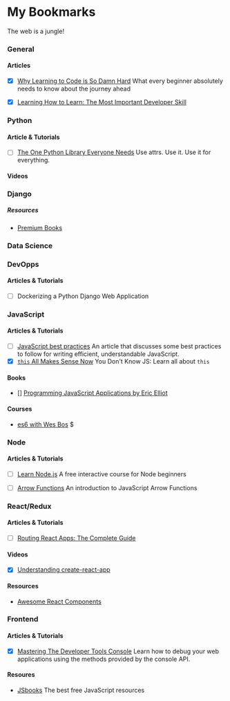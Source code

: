 # My Bookmarks
 The web is a jungle!
 
### General
 
#### Articles
- [x] [Why Learning to Code is So Damn Hard](https://www.vikingcodeschool.com/posts/why-learning-to-code-is-so-damn-hard)
      What every beginner absolutely needs to know about the journey ahead

- [X] [Learning How to Learn: The Most Important Developer Skill](https://medium.freecodecamp.com/learning-how-to-learn-the-most-important-developer-skill-7bf62dfaf67d#.kj6ebq7nj)
      

### Python

#### Article & Tutorials
- [ ] [The One Python Library Everyone Needs](https://glyph.twistedmatrix.com/2016/08/attrs.html)
  Use attrs. Use it. Use it for everything.
    

#### Videos


### Django


##### Resources

- [Premium Books](http://djangoweekly.com/books/)



### Data Science


### DevOpps

#### Articles & Tutorials

- [ ] Dockerizing a Python Django Web Application

### JavaScript

#### Articles & Tutorials

- [ ] [JavaScript best practices](https://docs.webplatform.org/wiki/tutorials/javascript_best_practices)
      An article that discusses some best practices to follow for writing efficient, understandable JavaScript.
- [X] [`this` All Makes Sense Now](https://github.com/getify/You-Dont-Know-JS/blob/master/this%20%26%20object%20prototypes/ch2.md)
      You Don't Know JS: Learn all about `this`
       
#### Books
- [] [Programming JavaScript Applications by Eric Elliot](http://chimera.labs.oreilly.com/books/1234000000262/index.html)

#### Courses
- [es6 with Wes Bos](https://es6.io/) $


### Node

#### Articles & Tutorials

- [ ] [Learn Node.js](https://hyperdev.com/help/learn-node-js-free-beginner-course)
      A free interactive course for Node beginners     
- [ ] [Arrow Functions](http://wesbos.com/arrow-functions)
      An introduction to JavaScript Arrow Functions


### React/Redux

#### Articles & Tutorials

- [ ] [Routing React Apps: The Complete Guide](https://scotch.io/tutorials/routing-react-apps-the-complete-guide?utm_source=javascriptweekly&utm_medium=email)
      
#### Videos

- [X] [Understanding create-react-app](https://www.youtube.com/watch?v=wLgHjZM4pWM)

#### Resources

- [Awesome React Components](https://github.com/brillout/awesome-react-components)

### Frontend

#### Articles & Tutorials

- [x] [Mastering The Developer Tools Console](http://blog.teamtreehouse.com/mastering-developer-tools-console)
      Learn how to debug your web applications using the methods provided by the console API.


#### Resoures

- [JSbooks](http://jsbooks.revolunet.com/)
  The best free JavaScript resources

